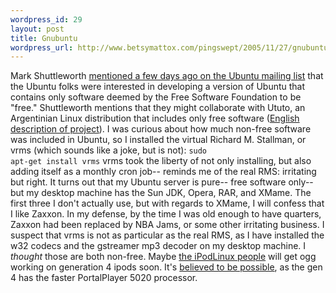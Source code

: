 ```yaml
--- 
wordpress_id: 29
layout: post
title: Gnubuntu
wordpress_url: http://www.betsymattox.com/pingswept/2005/11/27/gnubuntu/
---
```

Mark Shuttleworth <a href="http://lists.ubuntu.com/archives/ubuntu-devel/2005-November/013261.html">mentioned a few days ago on the Ubuntu mailing list</a> that the Ubuntu folks were interested in developing a version of Ubuntu that contains only software deemed by the Free Software Foundation to be "free." Shuttleworth mentions that they might collaborate with Ututo, an Argentinian Linux distribution that includes only free software (<a href="https://www.ututo.org/xp/modules/xoopsfaq/index.php?cat_id=5#q17">English description of project</a>).
I was curious about how much non-free software was included in Ubuntu, so I installed the virtual Richard M. Stallman, or vrms (which sounds like a joke, but is not):
<code>sudo apt-get install vrms</code>
vrms took the liberty of not only installing, but also adding itself as a monthly cron job-- reminds me of the real RMS: irritating but right.
It turns out that my Ubuntu server is pure-- free software only-- but my desktop machine has the Sun JDK, Opera, RAR, and XMame. The first three I don't actually use, but with regards to XMame, I will confess that I like Zaxxon. In my defense, by the time I was old enough to have quarters, Zaxxon had been replaced by NBA Jams, or some other irritating business.
I suspect that vrms is not as particular as the real RMS, as I have installed the w32 codecs and the gstreamer mp3 decoder on my desktop machine. I *thought* those are both non-free. Maybe <a href="http://ipodlinux.org/Main_Page">the iPodLinux people</a> will get ogg working on generation 4 ipods soon. It's <a href="http://www.gizmodo.com/archives/ogg-on-ipod-why-the-ipod-may-not-have-the-horsepower-for-ogg-015607.php">believed to be possible</a>, as the gen 4 has the faster PortalPlayer 5020 processor.

